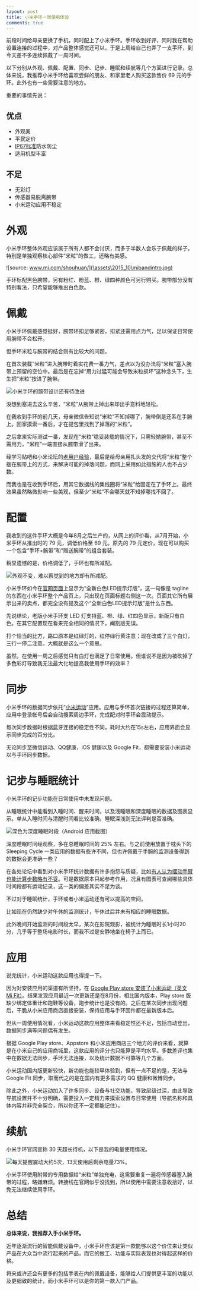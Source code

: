 ```yaml
---
layout: post
title: 小米手环一周使用体验
comments: true
---
```


前段时间给母亲更换了手机，同时配上了小米手环。手环收到好评，同时我在帮助设置连接的过程中，对产品整体感觉还可以，于是上周给自己也弄了一支手环，到今天差不多连续佩戴了一周时间。

以下分别从外观、佩戴、配置、同步、记步、睡眠和续航等几个方面进行记录。总体来说，我推荐小米手环给喜欢尝鲜的朋友、和家里老人购买这款售价 69 元的手环。此外也有一些需要注意的地方。

重要的事情先说：

## 优点

- 外观美
- 平民定价
- [IP67标准](http://aceeca.com/handhelds/ip67)防水防尘
- 适用机型丰富

## 不足

- 无彩灯
- 传感器易脱离腕带
- 小米运动应用不稳定


# 外观

小米手环整体外观应该属于所有人都不会讨厌，而多于半数人会乐于佩戴的样子。特别是单独观察核心部件“米粒”的做工，还略有美感。

![source: www.mi.com/shouhuan/](\assets\2015_10\mibandintro.jpg)

手环标配黑色腕带，另有粉红、粉蓝、橙、绿四种颜色可另行购买。腕带部分没有特别看法，只希望能够推出白色款。


# 佩戴

小米手环佩戴感觉挺好，腕带环扣足够紧密，扣紧还需用点力气，足以保证日常使用腕带不会松开。

但手环米粒与腕带的结合则有比较大的问题。

在首次装载“米粒”进入腕带时着实花费一番力气，差点以为没办法将“米粒”塞入腕带上预留的空位中。最后是在忘掉“用力过猛可能会导致米粒损坏”这种念头下，生生把“米粒”按进了腕带。

![小米手环的腕带设计还有待改进](\assets\2015_10\mibandwrist.jpg)

没想到塞进去这么辛苦，“米粒”从腕带上掉出来却出乎意料地轻松。

在我收到手环的前几天，母亲微信告知说“米粒”不知掉哪了，腕带倒是还系在手腕上。回家摸索一番后，才在提包里找到了掉落的“米粒”。

之后拿来实际测试一番，发现在“米粒”稳妥装载的情况下，只需轻拗腕带，甚至不需用力，“米粒”一端直接从腕带滑了出来。

经学习贴吧和小米论坛的[老用户经验](http://tieba.baidu.com/p/3766364623)，最后是给母亲用扎头发的交代将“米粒”整个捆在腕带上的方式，来解决可能的掉落问题，而网上采用如此措施的人也不占少数。

而我也是在收到手环后，用其它数据线的集线圈将“米粒”给固定在了手环上。最终效果虽然略微影响一些美观，但至少“米粒”不会哪天就不知掉哪找不回了。


# 配置

我收到的这件手环大概是今年8月之后生产的，从网上的评价看，从7月开始，小米手环从推出时的 79 元，调低价格至 69 元。原先的 79 元定价，现在可以购买一个包含“手环+腕带”和“赠送腕带”的组合套装。

稍显遗憾的是，价格调低了，手环也有所减配。

![外观不变，难以察觉到的地方却有所减配。](\assets\2015_10\mibandspecs.jpg)

小米手环如今在[官网页面](http://www.mi.com/shouhuan/)上显示为“全新白色LED提示灯版”，这一句像是 tagline 的东西在小米手环整个产品页上，只出现在页面标题右侧这一次。页面其它所有展示出来的卖点，都完全没有提及这个“全新白色LED提示灯版”是什么东西。

先说结论，老版小米手环支 LED 灯支持蓝、橙、绿、红四色显示，新版只有白色。在其它配置现在看来完全相同的情况下，阉割版无误。

打个恰当的比方，路口原本是红绿灯的，红停绿行黄注意；现在改成了三个白灯，三行一停二注意。大概就是这么一个意思。

虽然，在使用一周之后感觉只有白灯也满足了日常使用。但谁说不是因为被砍掉了多色彩灯导致我无法最大化地提高我使用手环的效率？


# 同步

小米手环的数据同步依托“[小米运动](http://www.mi.com/shouhuan/)”应用。应用与手环首次链接的过程还算简单，应用中登录帐号后会自动搜索周边手环，完成配对时手环会震动提示。

每次同步数据时根据蓝牙连接的稳定性不同，耗时大约在15s左右，应用界面会显示同步完成的百分比。

无论同步至微信运动、QQ健康，iOS 健康以及 Google Fit，都需要安装小米运动以与手环同步数据。


# 记步与睡眠统计

小米手环的记步功能在日常使用中未发现问题。

从睡眠统计中能看到入睡时间、醒来时间，以及浅睡眠和深度睡眠的数据及图表显示。单从入睡时间与清醒时间看比较准确，睡眠深浅则无法评判是否准确。

![深色为深度睡眠时段（Android 应用截图）](\assets\2015_10\mibandsleep.jpg)

深度睡眠时间经观察，多在总睡眠时间的 25% 左右。与之前使用放置于枕头下的 Sleeping Cycle 一类应用的数据有些许不同，但也许佩戴于手腕的监测设备得到的数据会更准确一些？

在各处论坛中看到对小米手环统计数据有许多抱怨与质疑，比如[有人认为摆动手臂也能计算步数略有不妥](http://tw.miui.com/thread-14617-1-1.html)。可是数据原本只起参考作用，况且有图表可查阅哪些具体时间段都有运动记录，这一类的偏差其实不足为谈。

不过对于睡眠统计，手环或者小米运动还有可以提高的空间。

比如现在仍然缺少对午休的监测统计，午休过后并未有相应的睡眠数据。

此外晚间开始监测的时间段太早，某次在影院观影，被统计为睡眠时长1小时20分，几乎等于整场电影时长，而我不过是安静地坐在椅子上而已。

# 应用

说完统计，小米运动这款应用也得提一下。

因为对安装应用的渠道有所坚持，在 [Google Play store 安装了小米运动（英文 Mi Fit）](https://play.google.com/store/apps/details?id=com.xiaomi.hm.health)。结果发现应用最近一次更新还是在8月份，相比国内版本，Play store 版缺少绑定体重计和跑鞋等设备，跑步统计也是没有的。之后在某次同步出现问题后，干脆从小米应用商店直接安装，保持应用与手环固件都在最新版本后。

但从一周使用情况看，小米运动这款应用整体来看稳定性还不足，包括自动登出，数据同步满等问题偶有发生。

根据 Google Play store、Appstore 和小米应用商店三个地方的评价来看，就算是在小米自己的应用商城里，这款应用的评分也只能算是平均水平。多数差评也集中在数据无法同步，手环无法连接，以及统计数据不可靠等几个方面。

小米运动国内版更新较快，新功能也能较早体验到，但有一点不足的是，无法与 Google Fit 同步，取而代之的是在国内有更多需求的 QQ 健康和微博同步。

除此之外，小米运动加入了许多同步、设备与社交功能，导致层级过深，由此导致导航设置并不十分明确，需要投入一定精力来摸索设置与日常使用（导航名称和具体内容并非完全契合，所以你还不一定都能记住）。


# 续航

小米手环官网宣称 30 天超长待机，以下是我的电量使用情况。

![每天提醒震动大约5次，13天使用后剩余电量73%。](\assets\2015_10\mibandbattery.jpg)

小米手环使用附带的专用数据给“米粒”单独充电，这需要重复一遍将传感器塞入腕带的过程，略嫌麻烦。转接线在官网似乎没找到，所以使用中需要注意收拾好，以免无法继续使用手环。


# 总结

__总体来说，我推荐入手小米手环。__

近年逐渐流行的智能佩戴设备中，小米手环应该是第一款能够以这个价位来让类似产品在大众当中流行起来的产品，而它的做工、功能与实际表现也对得起这样的价格。

将来或许还会有更多的包括手表在内的佩戴设备，能够给人们提供更丰富的功能以及更细致的统计，而小米手环可以是你的第一款入门产品。